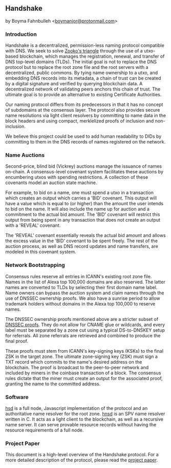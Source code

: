 ## Handshake

by Boyma Fahnbulleh \<<boymanjor@protonmail.com>\>

### Introduction

Handshake is a decentralized, permission-less naming protocol compatible with
DNS. We seek to solve [Zooko's triangle][zooko] through the use of a utxo-based
blockchain, which manages the registration, renewal, and transfer of DNS
top-level domains (TLDs). The initial goal is not to replace the DNS protocol but
to replace the root zone file and the root servers with a decentralized, public
commons. By tying name ownership to a utxo, and embedding DNS records into its
metadata, a chain of trust can be created by a digital signature and verified
by querying blockchain data. A decentralized network of validating peers anchors
this chain of trust. The ultimate goal is to provide an alternative to existing
Certificate Authorities.

Our naming protocol differs from its predecessors in that it has no concept of
subdomains at the consensus layer. The protocol also provides secure name
resolutions via light client resolvers by committing to name data in the block
headers and using compact, merklelized proofs of inclusion and non-inclusion.

We believe this project could be used to add human readability to DIDs by
committing to them in the DNS records of names registered on the network.

### Name Auctions

Second-price, blind bid (Vickrey) auctions manage the issuance of names on-chain.
A consensus-level covenant system facilitates these auctions by encumbering utxos
with spending restrictions. A collection of these covenants model an auction
state machine.

For example, to bid on a name, one must spend a utxo in a transaction which creates
an output which carries a 'BID' covenant. This output will have a value which
is equal to (or higher) than the amount the user intends to bid on the name.
It will also include the name up for auction and a commitment to the actual
bid amount. The 'BID' covenant will restrict this output from being spent in
any transaction that does not create an output with a 'REVEAL' covenant.

The 'REVEAL' covenant essentially reveals the actual bid amount and allows the
excess value in the 'BID' covenant to be spent freely. The rest of the auction
process, as well as DNS record updates and name transfers, are modeled
in this covenant system.

### Network Bootstrapping

Consensus rules reserve all entries in ICANN's existing root zone file. Names in
the list of Alexa top 100,000 domains are also reserved. The latter names are
converted to TLDs by selecting their first domain name label. Name owners can
bypass the auction system and claim names through the use of DNSSEC ownership
proofs. We also have a sunrise period to allow trademark holders without domains
in the Alexa top 100,000 to reserve names.

The DNSSEC ownership proofs mentioned above are a stricter subset of
[DNSSEC proofs][dnssec]. They do not allow for CNAME glue or wildcards, and every
label must be separated by a zone cut using a typical DS-to-DNSKEY setup for
referrals. All zone referrals are retrieved and combined to produce the final proof.

These proofs must stem from ICANN's key-signing keys (KSKs) to the final ZSK in the
target zone. The ultimate zone-signing key (ZSK) must sign a TXT record which commits
to the name's desired address on the blockchain. The proof is broadcast to the
peer-to-peer network and included by miners in the coinbase transaction of a block.
The consensus rules dictate that the miner must create an output for the associated
proof, granting the name to the committed address.

### Software

[hsd][hsd] is a full node, Javascript implementation of the protocol and an
authoritative name resolver for the root zone. [hnsd][hnsd] is an SPV name resolver
written in C. It acts as a light client to the blockchain, as well as a recursive
name server. It can serve provable resource records without having the resource
requirements of a full node.

### Project Paper

This document is a high-level overview of the Handshake protocol. For a more detailed
description of the protocol, please read the
[project paper][paper].

[zooko]: https://web.archive.org/web/20011020191610/http://zooko.com/distnames.html
[dnssec]: https://tools.ietf.org/html/rfc4033
[hsd]: https://github.com/handshake-org/hsd
[hnsd]: https://github.com/handshake-org/hnsd
[paper]: https://handshake.org/files/handshake.txt
